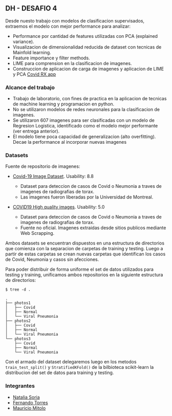 ## DH - DESAFIO 4

Desde nuesto trabajo con modelos de clasificacion supervisados, extraemos el modelo con mejor performance para analizar:

 * Performance por cantidad de features utilizadas con PCA (explained variance).
 * Visualizacion de dimensionalidad reducida de dataset con tecnicas de Mainfold learning.
 * Feature importance y filter methods.
 * LIME para comprension en la clasificacion de imagenes.
 * Construccion de aplicacion de carga de imagenes y aplicacion de LIME y PCA [Covid RX app](https://github.com/mauriciomem/flask_photo_pred "RX app")

### Alcance del trabajo

 * Trabajo de laboratorio, con fines de practica en la aplicacion de tecnicas de machine learning y programacion en python.
 * No se utilizaron modelos de redes neuronales para la clasificacion de imagenes.
 * Se utilizaron 607 imagenes para ser clasificadas con un modelo de Regresion Logistica, identificado como el modelo mejor performante (ver entrega anterior).
 * El modelo tiene poca capacidad de generalizacion (alto overfitting). Decae la performance al incorporar nuevas imagenes
 
### Datasets

 Fuente de repositorio de imagenes:

* [Covid-19 Image Dataset](https://www.kaggle.com/pranavraikokte/covid19-image-dataset). Usability: 8.8
  * Dataset para deteccion de casos de Covid o Neumonia a traves de imagenes de radiografias de torax.
  * Las imagenes fueron liberadas por la Universidad de Montreal.


* [COVID19 High quality images](https://www.kaggle.com/theroyakash/covid19). Usability: 5.0
  * Dataset para deteccion de casos de Covid o Neumonia a traves de imagenes de radiografias de torax.
  * Fuente no oficial. Imagenes extraidas desde sitios publicos mediante Web Scrapping.

Ambos datasets se encuentran dispuestos en una estructura de directorios que comienza con la separacion de carpetas de training y testing. Luego a partir de estas carpetas se crean nuevas carpetas que identifican los casos de Covid, Neumonia y casos sin afecciones.

Para poder distribuir de forma uniforme el set de datos utilizados para testing y training, unificamos ambos repositorios en la siguiente estructura de directorios:

```
$ tree -d .

.
├── photos1
│   ├── Covid
│   ├── Normal
│   └── Viral Pneumonia
├── photos2
│   ├── Covid
│   ├── Normal
│   └── Viral Pneumonia
└── photos3
    ├── Covid
    ├── Normal
    └── Viral Pneumonia
```

Con el armado del dataset delegaremos luego en los metodos `train_test_split()` y `StratifiedKFold()` de la bilbioteca scikit-learn la distribucion del set de datos para training y testing.
 

### Integrantes

 * [Natalia Soria](https://github.com/natsoria)
 * [Fernando Torres](https://github.com/fetorres0)
 * [Mauricio Mitolo](https://github.com/mauriciomem)


